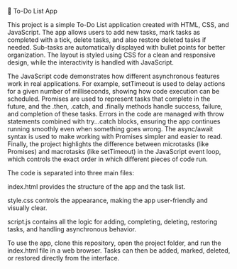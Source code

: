 📝 To-Do List App

This project is a simple To-Do List application created with HTML, CSS, and JavaScript. 
The app allows users to add new tasks, mark tasks as completed with a tick, delete tasks, and also restore deleted tasks 
if needed. Sub-tasks are automatically displayed with bullet points for better organization. The layout is styled using CSS 
for a clean and responsive design, while the interactivity is handled with JavaScript.

The JavaScript code demonstrates how different asynchronous features work in real applications. 
For example, setTimeout is used to delay actions for a given number of milliseconds, showing how 
code execution can be scheduled. Promises are used to represent tasks that complete in the future, and the .then, 
.catch, and .finally methods handle success, failure, and completion of these tasks. Errors in the code are 
managed with throw statements combined with try...catch blocks, ensuring the app continues running smoothly 
even when something goes wrong. The async/await syntax is used to make working with Promises simpler and easier
to read. Finally, the project highlights the difference between microtasks (like Promises) and macrotasks
(like setTimeout) in the JavaScript event loop, which controls the exact order in which different pieces of code run.

The code is separated into three main files:

index.html provides the structure of the app and the task list.

style.css controls the appearance, making the app user-friendly and visually clear.

script.js contains all the logic for adding, completing, deleting, restoring tasks, and handling asynchronous behavior.

To use the app, clone this repository, open the project folder, and run the index.html file in a web browser.
Tasks can then be added, marked, deleted, or restored directly from the interface.
